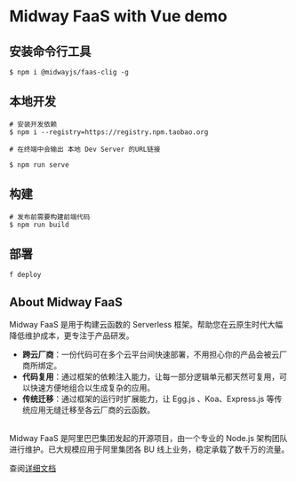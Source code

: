 # Midway FaaS with Vue demo

## 安装命令行工具

```
$ npm i @midwayjs/faas-clig -g
```

## 本地开发

```shell
# 安装开发依赖
$ npm i --registry=https://registry.npm.taobao.org
```

```shell
# 在终端中会输出 本地 Dev Server 的URL链接

$ npm run serve
```

## 构建
```shell
# 发布前需要构建前端代码
$ npm run build
```

## 部署

```shell
f deploy
```


## About Midway FaaS

Midway FaaS 是用于构建云函数的 Serverless 框架。帮助您在云原生时代大幅降低维护成本，更专注于产品研发。<br />

- **跨云厂商**：一份代码可在多个云平台间快速部署，不用担心你的产品会被云厂商所绑定。
- **代码复用**：通过框架的依赖注入能力，让每一部分逻辑单元都天然可复用，可以快速方便地组合以生成复杂的应用。
- **传统迁移**：通过框架的运行时扩展能力，让 Egg.js 、Koa、Express.js 等传统应用无缝迁移至各云厂商的云函数。


<br />Midway FaaS 是阿里巴巴集团发起的开源项目，由一个专业的 Node.js 架构团队进行维护。已大规模应用于阿里集团各 BU 线上业务，稳定承载了数千万的流量。

查阅[详细文档](https://www.yuque.com/midwayjs/faas/quick_start)
